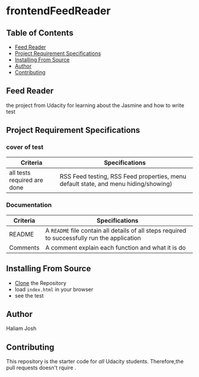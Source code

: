 # frontendFeedReader
## Table of Contents

* [Feed Reader](#feed-reader)
* [Project Requirement Specifications](#project-requirement-specifications)
* [Installing From Source](#installing-from-source)
* [Author](#author)
* [Contributing](#contributing)

## Feed Reader
the project from Udacity for learning about the Jasmine and how to write test

## Project Requirement Specifications

### cover of test 

| Criteria                       | Specifications    |
| ---------------------          | ----------------- |
|    all tests required are done | RSS Feed testing, RSS Feed properties, menu default state, and menu hiding/showing)|


### Documentation

| Criteria              | Specifications    |
| --------------------- | ----------------- |
| README                | A `README` file contain all details of all steps required to successfully run the application  |
| Comments              | A comment explain each function and what it is do  |



## Installing From Source
 - [Clone](https://github.com/halima992/frontendArcadGame) the Repository 
 - load `index.html` in your browser
 - see the test 

## Author
Haliam Josh 

## Contributing
This repository is the starter code for _all_ Udacity students. Therefore,the pull requests doesn't rquire .


